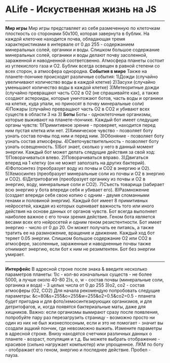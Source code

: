 # ALife - Искуственная жизнь на JS
****
**Мир игры**
Мир игры представляет из себя размеченную по клеточкам плосткость со сторонами 50x100, которая завернута в бублик. На каждой клеточке находится почва, обладающая тремя характеристиками в интервале от 0 до 255 - содержанием минеральных солей, органики и воды. Слишком большое содержание минеральных солей, органики и воды делают почву засоленной, зараженной и наводненной соответсвенно. Атмосфера планеты состоит из углекислого газа и O2. Бублик всегда освещен в равной степени со всех сторон, а атмосфера однородна.
**События в мире**
Также на планете-пончике происходят различные события:
1)Дожди (случайно увеличивают количество воды в каждой клетке)
2)Засухи (случайно уменьшают количество воды в каждой клетке)
3)Метеоритные дожди (случайно превращают часть CO2 в O2 (не спрашивайте как), а также создают астероиды, которые уничтожают ботов, часть воды и органики на клетке, куда упали, но приносят в почву минеральные соли)
4)Пожары (случайно превращают часть O2 в CO2 и убивают всех существ в области 3 на 3)
**Боты**
Боты - одноклеточные организмы, которые выживают на планете-пончике.
Каждый бот имеет следущие органы чувств:
1)Примитивное зрение - проверяет, находится перед ним пустая клетка или нет.
2)Химическое чувство - позволяет боту узнать состав почвы под ним и перед ним.
3)Обоняние - позволяет боту узнать состав атмосферы.
4)Светочувствительность - позволяет боту узнать освещенность.
5)Бот знает, сколько у него в данный момент энергии.
Каждый бот может делать следущие действия за свой ход:
1)Поворачиваться влево.
2)Поворачиваться вправо.
3)Двигаться вперед на 1 клетку (он не может заползать на других бактерий).
4)Фотосинтез (преобразует воду из почвы и CO2 в энергию и O2).
5)Хемосинтез (преобразует минеральные соли из почвы и O2 в энергию и CO2).
6)Детритофагия (преобразует органику из почвы и O2 в энергию, воду, минеральные соли и CO2).
7)Съесть товарища (забирает всю энергию у бота впереди себя и убивает его).
8)Размножение (создает впереди себя свою копию с одним - двумя сломанными генами и половиной энергии).
Каждый бот имеет 8 примитивных нейросетей, каждая из которых оценивает важность того или иного действия на основе данных от органов чувств. Бот всегда выполняет наиболее важное с его точки зрения действие.
Геном бота является весами всех его нейросетей и одним геном резистентности.
Бот имеет энергию - число от 0 до 20. Он может получать ее питаясь, а также тратить ее на размножение, вращение и движение. Каждый ход бот теряет 0.05 энергии. Слишком большое содержание O2 или CO2 в атмосфере, засоленные, зараженные и наводненные почвы также отнимают энергию, если бот к ним не резимтентен. Бот без энергии умирает.
****
**Интерфейс**
В адресной строке после знака & введите несколько параметров планеты:
1)c - кол-во изначальных существ - не более 5000, а лучше около 40-80
2)s, o, w - состав почвы (минеральные соли, органика и вода) - 3 целых числа от 0 до 255
3)o2, co2 - состав атмосферы (O2, CO2)
Для начала рекомендую попробовать следущие параметры: &c=80&s=255&o=255&w=255&o2=0.5&co2=0.5 - планета будет пригодна и для фото/хемосинтезирующих организмов, и для детритофагов, и, когда появятся бактериальные маты, даже для хищников.
Важно: если организмы вымирают сразу после появления, попробуйте пару раз перезагрузить страницу - возможно просто ни один из них не был жизнеспосоным, если и это не помогает - значит вы создали аццкий пончик, где невозможно выжить. Измените параметры в адресной строке.
Внизу находятся счетчики различных данных о планете - возраст, популяция и т.д.
Вы можете выбрать отображение - красивое (сильно нагружает компьютер) или упрощенное.
ЛКМ по боту - отображает его геном, энергию и последнее действие.
Пробел - пауза.
